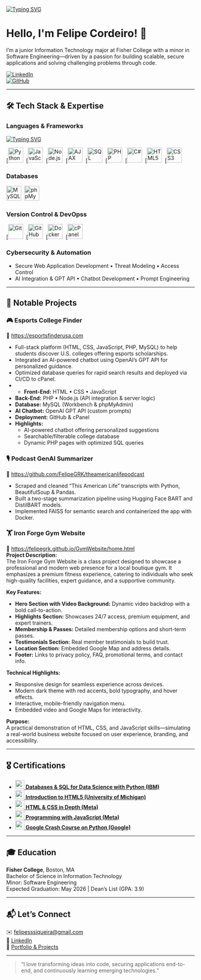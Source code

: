 [![Typing SVG](https://readme-typing-svg.demolab.com?font=Fira+Code&pause=1000&color=62F724&width=435&lines=Aspiring+Software+Engineer)](https://git.io/typing-svg)

# Hello, I'm Felipe Cordeiro! 🚀

I’m a junior Information Technology major at Fisher College with a minor in Software Engineering—driven by a passion for building scalable, secure applications and solving challenging problems through code.

[![LinkedIn](https://img.shields.io/badge/LinkedIn-%230077B5.svg?&style=flat-square&logo=linkedin&logoColor=white)](https://www.linkedin.com/in/felipe-siqueira-0bbb6a169/)  
[![GitHub](https://img.shields.io/badge/GitHub-%23121011.svg?&style=flat-square&logo=github&logoColor=white)](https://github.com/FelipeGRK)

---

## 🛠 Tech Stack & Expertise

### **Languages & Frameworks** 
<a href="https://git.io/typing-svg"><img src="https://readme-typing-svg.demolab.com?font=Fira+Code&pause=1000&color=F70CF6&width=435&lines=Python%2CJavaScript%2C+C%23%2C+Node.js%2C+HTML%2C+SQL%2C+PHP" alt="Typing SVG" /></a>

[<img src="https://www.vectorlogo.zone/logos/python/python-official.svg" alt="Python" height="40"/> 
[<img src="https://www.vectorlogo.zone/logos/javascript/javascript-icon.svg" alt="JavaScript" height="40"/> 
[<img src="https://www.vectorlogo.zone/logos/nodejs/nodejs-icon.svg" alt="Node.js" height="40"/> 
[<img src="https://upload.wikimedia.org/wikipedia/commons/a/a1/AJAX_logo_by_gengns.svg" alt="AJAX" height="40"/> 
[<img src="https://uxwing.com/wp-content/themes/uxwing/download/file-and-folder-type/sql-icon.svg" alt="SQL" height="40"/> 
[<img src="https://upload.wikimedia.org/wikipedia/commons/2/27/PHP-logo.svg" alt="PHP" height="40"/> 
[<img src="https://upload.wikimedia.org/wikipedia/commons/b/bd/Logo_C_sharp.svg" alt="C#" height="40"/> 
[<img src="https://upload.wikimedia.org/wikipedia/commons/3/38/HTML5_Badge.svg" alt="HTML5" height="40"/> 
[<img src="https://upload.wikimedia.org/wikipedia/commons/6/62/CSS3_logo.svg" alt="CSS3" height="40"/>


### **Databases**
<img src="https://upload.wikimedia.org/wikipedia/commons/0/0a/MySQL_textlogo.svg" alt="MySQL" height="40"/> 
<img src="https://upload.wikimedia.org/wikipedia/commons/4/4f/PhpMyAdmin_logo.svg" alt="phpMyAdmin" height="40"/> 

### **Version Control & DevOpss**
[<img src="https://git-scm.com/images/logos/downloads/Git-Logo-2Color.svg" alt="Git" height="40"/> 
[<img src="https://upload.wikimedia.org/wikipedia/commons/9/91/Octicons-mark-github.svg" alt="GitHub" height="40"/> 
[<img src="https://www.vectorlogo.zone/logos/docker/docker-official.svg" alt="Docker" height="40"/> 
[<img src="https://upload.wikimedia.org/wikipedia/commons/c/c2/CPanel_logo.svg" alt="cPanel" height="40"/>

### **Cybersecurity & Automation**  
- Secure Web Application Development • Threat Modeling • Access Control  
- AI Integration & GPT API • Chatbot Development • Prompt Engineering  
---

## 🚀 Notable Projects

### 🎮 Esports College Finder
🔗 https://esportsfinderusa.com  
- Full-stack platform (HTML, CSS, JavaScript, PHP, MySQL) to help students discover U.S. colleges offering esports scholarships.  
- Integrated an AI-powered chatbot using OpenAI’s GPT API for personalized guidance.  
- Optimized database queries for rapid search results and deployed via CI/CD to cPanel.
- - **Front-End:** HTML • CSS • JavaScript  
- **Back-End:** PHP • Node.js (API integration & server logic)  
- **Database:** MySQL (Workbench & phpMyAdmin)  
- **AI Chatbot:** OpenAI GPT API (custom prompts)  
- **Deployment:** GitHub & cPanel  
- **Highlights:**  
  - AI-powered chatbot offering personalized suggestions  
  - Searchable/filterable college database  
  - Dynamic PHP pages with optimized SQL queries 

### 🎙️ Podcast GenAI Summarizer
🔗 https://github.com/FelipeGRK/theamericanlifepodcast  
- Scraped and cleaned “This American Life” transcripts with Python, BeautifulSoup & Pandas.  
- Built a two-stage summarization pipeline using Hugging Face BART and DistilBART models.  
- Implemented FAISS for semantic search and containerized the app with Docker.

### 🏋️ Iron Forge Gym Website
🔗 https://felipegrk.github.io/GymWebsite/home.html  
**Project Description:**  
The Iron Forge Gym Website is a class project designed to showcase a professional and modern web presence for a local boutique gym. It emphasizes a premium fitness experience, catering to individuals who seek high-quality facilities, expert guidance, and a supportive community.  

**Key Features:**  
- **Hero Section with Video Background:** Dynamic video backdrop with a bold call-to-action.  
- **Highlights Section:** Showcases 24/7 access, premium equipment, and expert trainers.  
- **Membership & Passes:** Detailed membership options and short-term passes.  
- **Testimonials Section:** Real member testimonials to build trust.  
- **Location Section:** Embedded Google Map and address details.  
- **Footer:** Links to privacy policy, FAQ, promotional terms, and contact info.

**Technical Highlights:**  
- Responsive design for seamless experience across devices.  
- Modern dark theme with red accents, bold typography, and hover effects.  
- Interactive, mobile-friendly navigation menu.  
- Embedded video and Google Maps for interactivity.

**Purpose:**  
A practical demonstration of HTML, CSS, and JavaScript skills—simulating a real-world business website focused on user experience, branding, and accessibility.

---

## 🎖 Certifications

- [<img src="https://upload.wikimedia.org/wikipedia/commons/5/51/IBM_logo.svg" height="24"> **Databases & SQL for Data Science with Python (IBM)**](https://www.coursera.org/account/accomplishments/verify/DFMPM5NYEM0S)  
- [<img src="https://upload.wikimedia.org/wikipedia/commons/8/87/University_of_Michigan_logo.svg" height="24"> **Introduction to HTML5 (University of Michigan)**](https://www.coursera.org/account/accomplishments/certificate/S2OPNFA1JCNU)  
- [<img src="https://upload.wikimedia.org/wikipedia/commons/0/05/Meta_Platforms_Inc._logo.svg" height="24"> **HTML & CSS in Depth (Meta)**](https://www.coursera.org/account/accomplishments/verify/01WW0TTVEK35)  
- [<img src="https://upload.wikimedia.org/wikipedia/commons/0/05/Meta_Platforms_Inc._logo.svg" height="24"> **Programming with JavaScript (Meta)**](https://www.coursera.org/account/accomplishments/verify/GBPMZR9901NI)  
- [<img src="https://upload.wikimedia.org/wikipedia/commons/2/2f/Google_2015_logo.svg" height="24"> **Google Crash Course on Python (Google)**](https://www.coursera.org/account/accomplishments/verify/AMBNN3KLZL4V)  

---

## 🎓 Education

**Fisher College**, Boston, MA  
Bachelor of Science in Information Technology  
Minor: Software Engineering  
Expected Graduation: May 2026 | Dean’s List (GPA: 3.9)

---


## 📬 Let’s Connect

✉️ felipesssiqueira@gmail.com  
🔗 [LinkedIn](https://www.linkedin.com/in/felipe-siqueira-0bbb6a169/)  
🔗 [Portfolio & Projects](https://esportsfinderusa.com)  

---

> “I love transforming ideas into code, securing applications end-to-end, and continuously learning emerging technologies.”  
